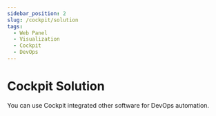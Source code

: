 ```yaml
---
sidebar_position: 2
slug: /cockpit/solution
tags:
  - Web Panel
  - Visualization
  - Cockpit
  - DevOps
---
```


# Cockpit Solution

You can use Cockpit integrated other software for DevOps automation.